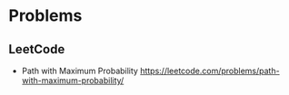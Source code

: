 # Problems
## LeetCode
- Path with Maximum Probability https://leetcode.com/problems/path-with-maximum-probability/
